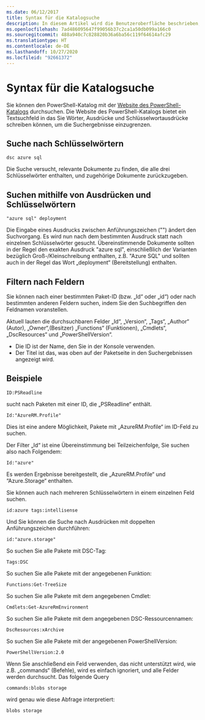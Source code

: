 ```yaml
---
ms.date: 06/12/2017
title: Syntax für die Katalogsuche
description: In diesem Artikel wird die Benutzeroberfläche beschrieben, die zum Suchen nach Inhalten im PowerShell-Katalog verwendet wird.
ms.openlocfilehash: 7ad486095647f99056b37c2ca1a50db099a166c0
ms.sourcegitcommit: 488a940c7c828820b36a6ba56c119f64614afc29
ms.translationtype: HT
ms.contentlocale: de-DE
ms.lasthandoff: 10/27/2020
ms.locfileid: "92661372"
---
```

# <a name="gallery-search-syntax"></a>Syntax für die Katalogsuche

Sie können den PowerShell-Katalog mit der [Website des PowerShell-Katalogs](https://www.powershellgallery.com/) durchsuchen. Die Website des PowerShell-Katalogs bietet ein Textsuchfeld in das Sie Wörter, Ausdrücke und Schlüsselwortausdrücke schreiben können, um die Suchergebnisse einzugrenzen.

## <a name="search-by-keywords"></a>Suche nach Schlüsselwörtern

```Syntax
dsc azure sql
```

Die Suche versucht, relevante Dokumente zu finden, die alle drei Schlüsselwörter enthalten, und zugehörige Dokumente zurückzugeben.

## <a name="search-using-phrases-and-keywords"></a>Suchen mithilfe von Ausdrücken und Schlüsselwörtern

```Syntax
"azure sql" deployment
```

Die Eingabe eines Ausdrucks zwischen Anführungszeichen ("") ändert den Suchvorgang. Es wird nun nach dem bestimmten Ausdruck statt nach einzelnen Schlüsselwörter gesucht. Übereinstimmende Dokumente sollten in der Regel den exakten Ausdruck "azure sql", einschließlich der Varianten bezüglich Groß-/Kleinschreibung enthalten, z.B. "Azure SQL" und sollten auch in der Regel das Wort „deployment“ (Bereitstellung) enthalten.

## <a name="filtering-on-fields"></a>Filtern nach Feldern

Sie können nach einer bestimmten Paket-ID (bzw. „Id“ oder „id“) oder nach bestimmten anderen Feldern suchen, indem Sie den Suchbegriffen den Feldnamen voranstellen.

Aktuell lauten die durchsuchbaren Felder „Id“, „Version“, „Tags“, „Author“ (Autor), „Owner“,(Besitzer) „Functions“ (Funktionen), „Cmdlets“, „DscResources“ und „PowerShellVersion“.

- Die ID ist der Name, den Sie in der Konsole verwenden.
- Der Titel ist das, was oben auf der Paketseite in den Suchergebnissen angezeigt wird.

## <a name="examples"></a>Beispiele

```Syntax
ID:PSReadline
```

sucht nach Paketen mit einer ID, die „PSReadline“ enthält.

```Syntax
Id:"AzureRM.Profile"
```

Dies ist eine andere Möglichkeit, Pakete mit „AzureRM.Profile“ im ID-Feld zu suchen.

Der Filter „Id“ ist eine Übereinstimmung bei Teilzeichenfolge, Sie suchen also nach Folgendem:

```Syntax
Id:"azure"
```

Es werden Ergebnisse bereitgestellt, die „AzureRM.Profile“ und “Azure.Storage“ enthalten.

Sie können auch nach mehreren Schlüsselwörtern in einem einzelnen Feld suchen.

```Syntax
id:azure tags:intellisense
```

Und Sie können die Suche nach Ausdrücken mit doppelten Anführungszeichen durchführen:

```Syntax
id:"azure.storage"
```

So suchen Sie alle Pakete mit DSC-Tag:

```Syntax
Tags:DSC
```

So suchen Sie alle Pakete mit der angegebenen Funktion:

```Syntax
Functions:Get-TreeSize
```

So suchen Sie alle Pakete mit dem angegebenen Cmdlet:

```Syntax
Cmdlets:Get-AzureRmEnvironment
```

So suchen Sie alle Pakete mit dem angegebenen DSC-Ressourcennamen:

```Syntax
DscResources:xArchive
```

So suchen Sie alle Pakete mit der angegebenen PowerShellVersion:

```Syntax
PowerShellVersion:2.0
```

Wenn Sie anschließend ein Feld verwenden, das nicht unterstützt wird, wie z.B. „commands“ (Befehle), wird es einfach ignoriert, und alle Felder werden durchsucht. Das folgende Query

```Syntax
commands:blobs storage
```

wird genau wie diese Abfrage interpretiert:

```Syntax
blobs storage
```
